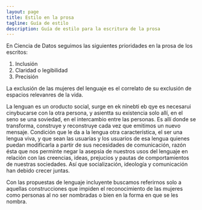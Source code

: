 ```yaml
---
layout: page
title: Estilo en la prosa
tagline: Guía de estilo
description: Guía de estilo para la escritura de la prosa
---
```


En Ciencia de Datos seguimos las siguientes prioridades en la prosa de los escritos:
1. Inclusión
1. Claridad o legibilidad
1. Precisión

La exclusión de las mujeres del lenguaje es el correlato de su exclusión de espacios relevanres de
la vida.

La lenguan es un oroducto social, surge en ek ninebti eb qye es necesarui cinybucarse con la otra 
persona, y asientta su existencia solo allí, en el seno se una soviedad, en el intercambio entre 
las personas. Es allí donde se transforma, construye y reconstruye cada vez que emitimos un nuevo
mensaje. Condición que le da a la lengua otra característica, el ser una lengua viva, y que sean
las usuarias y los usuarios de esa lengua quienes puedan modificarla a partir de sus necesidades
de comunicación, razón ésta que nos perminte negar la asepsia de nuestros usos del lenguaje en 
relación con las creencias, ideas, prejucios y pautas de comportamientos de nuestras sociedades.
Así que socialización, ideología y comunicación han debido crecer juntas.

Con las propuestas de lenguaje incluyente buscamos referirnos solo a aquellas construcciones que
impiden el reconocimiento de las mujeres como personas al no ser nombradas o bien en la forma en 
que se les nombra. 

